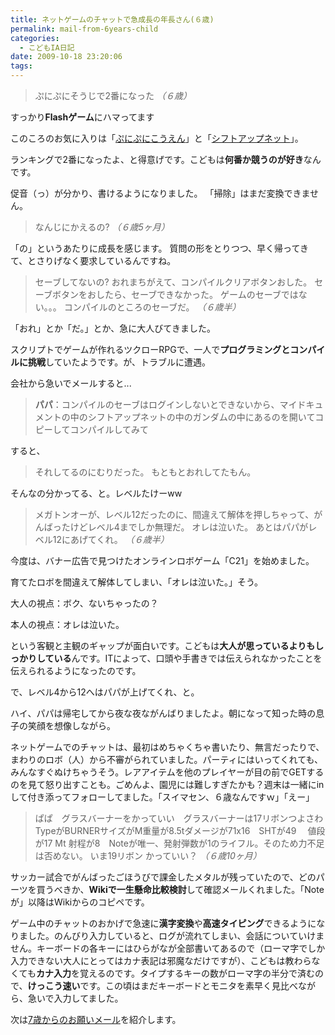 ```yaml
---
title: ネットゲームのチャットで急成長の年長さん(６歳)
permalink: mail-from-6years-child
categories:
  - こどもIA日記
date: 2009-10-18 23:20:06
tags:
---
```


> ぷにぷにそうじで2番になった
_（６歳）_

すっかり**Flashゲーム**にハマってます
<!-- more -->

このころのお気に入りは「[ぷにぷにこうえん](http://netkun.com/puni/kouen/)」と「[シフトアップネット](http://www.shiftup.net/)」。

ランキングで2番になったよ、と得意げです。こどもは**何番か競うのが好き**なんです。

促音（っ）が分かり、書けるようになりました。
「掃除」はまだ変換できません。

> なんじにかえるの?
_（６歳5ヶ月）_

「の」というあたりに成長を感じます。
質問の形をとりつつ、早く帰ってきて、とさりげなく要求しているんですね。

> セーブしてないの?
> おれまちがえて、コンパイルクリアボタンおした。
> セーブボタンをおしたら、セーブできなかった。
> ゲームのセーブではない。。。
> コンパイルのところのセーブだ。
_（６歳半）_

「おれ」とか「だ。」とか、急に大人びてきました。

スクリプトでゲームが作れるツクローRPGで、一人で**プログラミングとコンパイルに挑戦**していたようです。が、トラブルに遭遇。

会社から急いでメールすると...

> **パパ**：コンパイルのセーブはログインしないとできないから、マイドキュメントの中のシフトアップネットの中のガンダムの中にあるのを開いてコピーしてコンパイルしてみて

すると、

> それしてるのにむりだった。
> もともとおれしてたもん。

そんなの分かってる、と。レベルたけーww

> メガトンオーが、レベル12だったのに、間違えて解体を押しちゃって、がんばったけどレベル4までしか無理だ。
> オレは泣いた。
> あとはパパがレベル12にあげてくれ。
_（６歳半）_

今度は、バナー広告で見つけたオンラインロボゲーム「C21」を始めました。

育てたロボを間違えて解体してしまい、「オレは泣いた。」そう。

大人の視点：ボク、ないちゃったの？

本人の視点：オレは泣いた。

という客観と主観のギャップが面白いです。こどもは**大人が思っているよりもしっかりしている**んです。ITによって、口頭や手書きでは伝えられなかったことを伝えられるようになったのです。

で、レベル4から12へはパパが上げてくれ、と。

ハイ、パパは帰宅してから夜な夜ながんばりましたよ。朝になって知った時の息子の笑顔を想像しながら。

ネットゲームでのチャットは、最初はめちゃくちゃ書いたり、無言だったりで、まわりのロボ（人）から不審がられていました。パーティにはいってくれても、みんなすぐぬけちゃうそう。レアアイテムを他のプレイヤーが目の前でGETするのを見て怒り出すことも。ごめんよ、園児には難しすぎたかも？週末は一緒にinして付き添ってフォローしてました。「スイマセン、６歳なんですｗ」「えー」

> ぱぱ　グラスバーナーをかっていい　グラスバーナーは17リボンつよさわ　TypeがBURNERサイズがM重量が8.5tダメージが71x16　SHTが49 　値段が17 Mt
> 射程が8　Noteが唯一、発射弾数が1のライフル。そのため力不足は否めない。
> いま19リボン
> かっていい？
_（６歳10ヶ月）_

サッカー試合でがんばったごほうびで課金したメタルが残っていたので、どのパーツを買うべきか、**Wikiで一生懸命比較検討**して確認メールくれました。「Noteが」以降はWikiからのコピペです。

ゲーム中のチャットのおかげで急速に**漢字変換**や**高速タイピング**できるようになりました。のんびり入力していると、ログが流れてしまい、会話についていけません。キーボードの各キーにはひらがなが全部書いてあるので（ローマ字でしか入力できない大人にとってはカナ表記は邪魔なだけですが）、こどもは教わらなくても**カナ入力**を覚えるのです。タイプするキーの数がローマ字の半分で済むので、**けっこう速い**です。この頃はまだキーボードとモニタを素早く見比べながら、急いで入力してました。

次は[7歳からのお願いメール](../mail-from-7years-child/)を紹介します。
